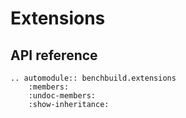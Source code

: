 # Extensions

## API reference

```eval_rst
.. automodule:: benchbuild.extensions
    :members:
    :undoc-members:
    :show-inheritance:
```